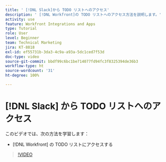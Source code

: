 ```yaml
---
title: ' [!DNL Slack]から TODO リストへのアクセス'
description: ' [!DNL Workfront]の TODO リストへのアクセス方法を説明します。'
activity: use
feature: Workfront Integrations and Apps
type: Tutorial
role: User
level: Beginner
team: Technical Marketing
jira: KT-8818
exl-id: ef55731b-3da3-4c9a-a93a-5dc1ced7f53d
doc-type: video
source-git-commit: bbdf99c6bc1be714077fd94fc3f8325394de36b3
workflow-type: ht
source-wordcount: '31'
ht-degree: 100%

---
```


# [!DNL Slack] から TODO リストへのアクセス

このビデオでは、次の方法を学習します：

* [!DNL Workfront] の TODO リストにアクセスする

>[!VIDEO](https://video.tv.adobe.com/v/335118/?quality=12&learn=on&enablevpops=1)
